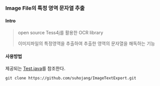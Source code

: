 ### Image File의 특정 영역 문자열 추출

#### Intro
> open source Tess4j를 활용한 OCR library 
> 
> 이미지파일의 특정영역을 추출하여 추출한 영역의 문자열을 해독하는 기능

#### 사용방법
제공되는 [Test.java](https://github.com/suhojang/ImageTextExport/blob/main/src/Test.java)를 참조한다.

```
git clone https://github.com/suhojang/ImageTextExport.git
```
